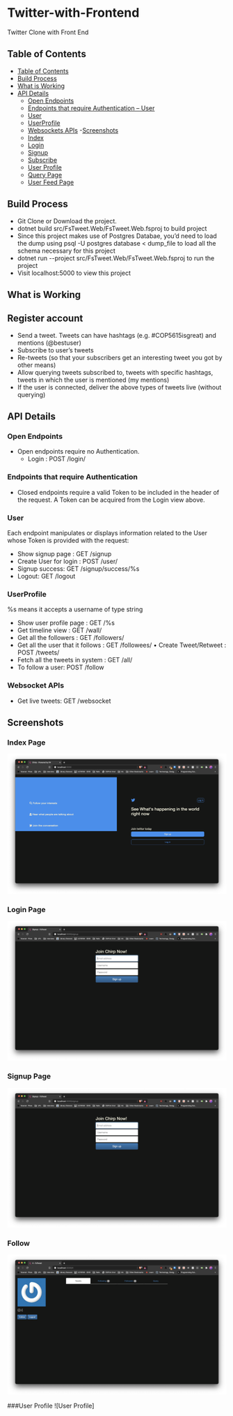 # Twitter-with-Frontend
Twitter Clone with Front End


## Table of Contents
- [Table of Contents](#table-of-contents)
- [Build Process](#build-process)
- [What is Working](#what-is-working)
- [API Details](#api)
  - [Open Endpoints](#open-endpoints)
  - [Endpoints that require Authentication – User](#endpoints-that-require-authentication)
  - [User](#user)
  - [UserProfile](#user-profile)
  - [Websockets APIs](#websockets-apis)
-[Screenshots](#screenshots)
  - [Index](#index)
  - [Login](#login)
  - [Signup](#signup)
  - [Subscribe](#subscribe)
  - [User Profile](#user-profile)
  - [Query Page](#query-page)
  - [User Feed Page](#user-feed-page)


## Build Process

- Git Clone or Download the project.
- dotnet build src/FsTweet.Web/FsTweet.Web.fsproj to build project
- Since this project makes use of Postgres Databae, you’d need to load the
dump using psql -U postgres database < dump_file to load all the
schema necessary for this project
- dotnet run --project src/FsTweet.Web/FsTweet.Web.fsproj to run
the project
- Visit localhost:5000 to view this project

## What is Working

## Register account
- Send a tweet. Tweets can have hashtags (e.g. #COP5615isgreat) and
mentions (@bestuser)
- Subscribe to user’s tweets
- Re-tweets (so that your subscribers get an interesting tweet you got by
other means)
- Allow querying tweets subscribed to, tweets with specific hashtags, tweets
in which the user is mentioned (my mentions)
- If the user is connected, deliver the above types of tweets live (without
querying)

## API Details

### Open Endpoints

- Open endpoints require no Authentication.
  - Login : POST /login/
  
### Endpoints that require Authentication
- Closed endpoints require a valid Token to be included in the header of the request. A Token can be acquired from the Login view above.

### User

Each endpoint manipulates or displays information related to the User whose Token is provided with the request:
  - Show signup page : GET /signup
  - Create User for login : POST /user/
  - Signup success: GET /signup/success/%s
  - Logout: GET /logout

### UserProfile

%s means it accepts a username of type string
  - Show user profile page : GET /%s
  - Get timeline view : GET /wall/
  - Get all the followers : GET /followers/
  - Get all the user that it follows : GET /followees/ • Create Tweet/Retweet : POST /tweets/
  - Fetch all the tweets in system : GET /all/
  - To follow a user: POST /follow

### Websocket APIs
 - Get live tweets: GET /websocket

## Screenshots

### Index Page 
![Index](./docs/index.png)

### Login Page
![Login](./docs/signup.png)

### Signup Page
![Signup](./docs/signup.png)

### Follow  
![Subscribe](./docs/follow.png)

###User Profile
![User Profile]




